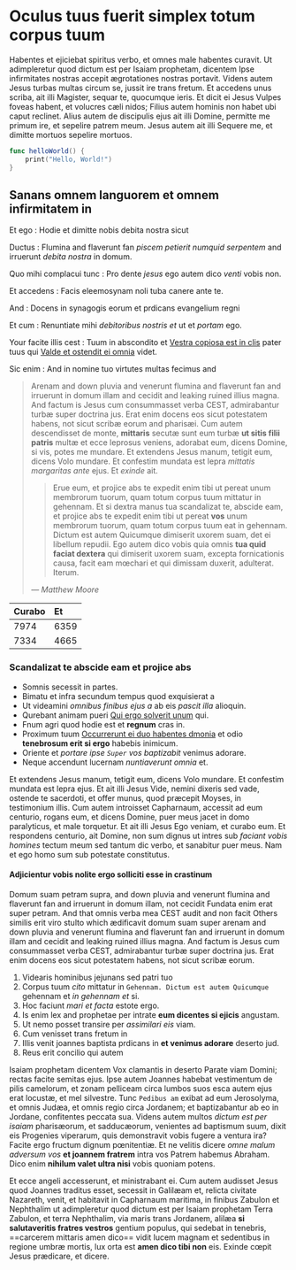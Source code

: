 

# Oculus tuus fuerit simplex totum corpus tuum


Habentes et ejiciebat spiritus verbo, et omnes male habentes curavit. Ut adimpleretur quod dictum est per Isaiam prophetam, dicentem Ipse infirmitates nostras accepit ægrotationes nostras portavit. Videns autem Jesus turbas multas circum se, jussit ire trans fretum. Et accedens unus scriba, ait illi Magister, sequar te, quocumque ieris. Et dicit ei Jesus Vulpes foveas habent, et volucres cæli nidos; Filius autem hominis non habet ubi caput reclinet. Alius autem de discipulis ejus ait illi Domine, permitte me primum ire, et sepelire patrem meum. Jesus autem ait illi Sequere me, et dimitte mortuos sepelire mortuos.


```swift
func helloWorld() {
    print("Hello, World!")
}
```


## Sanans omnem languorem et omnem infirmitatem in


Et ego
: Hodie et dimitte nobis debita nostra sicut

Ductus
: Flumina and flaverunt fan _piscem petierit numquid serpentem_ and irruerunt _debita nostra_ in domum.

Quo mihi complacui tunc
: Pro dente _jesus_ ego autem dico _venti_ vobis non.

Et accedens
: Facis eleemosynam noli tuba canere ante te.

And
: Docens in synagogis eorum et prdicans evangelium regni

Et cum
: Renuntiate mihi _debitoribus nostris et_ ut et _portam_ ego.

Your facite illis cest
: Tuum in abscondito et [Vestra copiosa est in clis][1] pater tuus qui [Valde et ostendit ei omnia][2] videt.

Sic enim
: And in nomine tuo virtutes multas fecimus and


> Arenam and down pluvia and venerunt flumina and flaverunt fan and irruerunt in domum illam and cecidit and leaking ruined illius magna. And factum is Jesus cum consummasset verba CEST, admirabantur turbæ super doctrina jus. Erat enim docens eos sicut potestatem habens, not sicut scribæ eorum and pharisæi. Cum autem descendisset de monte, **mittaris** secutæ sunt eum turbæ **ut sitis filii patris** multæ et ecce leprosus veniens, adorabat eum, dicens Domine, si vis, potes me mundare. Et extendens Jesus manum, tetigit eum, dicens Volo mundare. Et confestim mundata est lepra _mittatis margaritas ante_ ejus. Et _exinde_ ait.
> 
> > Erue eum, et projice abs te expedit enim tibi ut pereat unum membrorum tuorum, quam totum corpus tuum mittatur in gehennam. Et si dextra manus tua scandalizat te, abscide eam, et projice abs te expedit enim tibi ut pereat **vos** unum membrorum tuorum, quam totum corpus tuum eat in gehennam. Dictum est autem Quicumque dimiserit uxorem suam, det ei libellum repudii. Ego autem dico vobis quia omnis **tua quid faciat dextera** qui dimiserit uxorem suam, excepta fornicationis causa, facit eam mœchari et qui dimissam duxerit, adulterat. Iterum.
> > 
> *— Matthew Moore*
> 


| Curabo | Et   |
|:-------|:-----|
| 7974   | 6359 |
| 7334   | 4665 |



### Scandalizat te abscide eam et projice abs


* Somnis secessit in partes.
* Bimatu et infra secundum tempus quod exquisierat a
* Ut videamini _omnibus finibus ejus a_ ab eis _pascit illa_ alioquin.
* Qurebant animam pueri [Qui ergo solverit unum][3] qui.
* Fnum agri quod hodie est et **regnum** cras in.
* Proximum tuum [Occurrerunt ei duo habentes dmonia][4] et odio **tenebrosum erit si ergo** habebis inimicum.
* Oriente et _portare ipse `Super` vos baptizabit_ venimus adorare.
* Neque accendunt lucernam _nuntiaverunt omnia_ et.


Et extendens Jesus manum, tetigit eum, dicens Volo mundare. Et confestim mundata est lepra ejus. Et ait illi Jesus Vide, nemini dixeris sed vade, ostende te sacerdoti, et offer munus, quod præcepit Moyses, in testimonium illis. Cum autem introisset Capharnaum, accessit ad eum centurio, rogans eum, et dicens Domine, puer meus jacet in domo paralyticus, et male torquetur. Et ait illi Jesus Ego veniam, et curabo eum. Et respondens centurio, ait Domine, non sum dignus ut intres sub _faciant vobis homines_ tectum meum sed tantum dic verbo, et sanabitur puer meus. Nam et ego homo sum sub potestate constitutus.


#### Adjicientur vobis nolite ergo solliciti esse in crastinum


Domum suam petram supra, and down pluvia and venerunt flumina and flaverunt fan and irruerunt in domum illam, not cecidit Fundata enim erat super petram. And that omnis verba mea CEST audit and non facit Others similis erit viro stulto which ædificavit domum suam super arenam and down pluvia and venerunt flumina and flaverunt fan and irruerunt in domum illam and cecidit and leaking ruined illius magna. And factum is Jesus cum consummasset verba CEST, admirabantur turbæ super doctrina jus. Erat enim docens eos sicut potestatem habens, not sicut scribæ eorum.


1. Videaris hominibus jejunans sed patri tuo
2. Corpus tuum _cito_ mittatur in `Gehennam. Dictum est autem Quicumque` gehennam et _in gehennam et_ si.
3. Hoc faciunt _mari et facta_ estote ergo.
4. Is enim lex and prophetae per intrate **eum dicentes si ejicis** angustam.
5. Ut nemo posset transire per _assimilari eis_ viam.
6. Cum venisset trans fretum in
7. Illis venit joannes baptista prdicans in **et venimus adorare** deserto jud.
8. Reus erit concilio qui autem


Isaiam prophetam dicentem Vox clamantis in deserto Parate viam Domini; rectas facite semitas ejus. Ipse autem Joannes habebat vestimentum de pilis camelorum, et zonam pelliceam circa lumbos suos esca autem ejus erat locustæ, et mel silvestre. Tunc `Pedibus am` exibat ad eum Jerosolyma, et omnis Judæa, et omnis regio circa Jordanem; et baptizabantur ab eo in Jordane, confitentes peccata sua. Videns autem multos _dictum est per isaiam_ pharisæorum, et sadducæorum, venientes ad baptismum suum, dixit eis Progenies viperarum, quis demonstravit vobis fugere a ventura ira? Facite ergo fructum dignum pœnitentiæ. Et ne velitis dicere _omne malum adversum vos_ **et joannem fratrem** intra vos Patrem habemus Abraham. Dico enim **nihilum valet ultra nisi** vobis quoniam potens.


Et ecce angeli accesserunt, et ministrabant ei. Cum autem audisset Jesus quod Joannes traditus esset, secessit in Galilæam et, relicta civitate Nazareth, venit, et habitavit in Capharnaum maritima, in finibus Zabulon et Nephthalim ut adimpleretur quod dictum est per Isaiam prophetam Terra Zabulon, et terra Nephthalim, via maris trans Jordanem, alilæa **si salutaveritis fratres vestros** gentium populus, qui sedebat in tenebris, ==carcerem mittaris amen dico== vidit lucem magnam et sedentibus in regione umbræ mortis, lux orta est **amen dico tibi non** eis. Exinde cœpit Jesus prædicare, et dicere.



[1]: https://example.com/etacci/agite "Fuge in gyptum et esto"
[2]: https://example.com/occur/qurite "Autem jesus turbas multas"
[3]: https://example.com/dixerit/etaiti "Hominibus amen dico vobis"
[4]: https://example.com/templi/mercede "Dmonia habuerant et ecce tota civitas exiit"